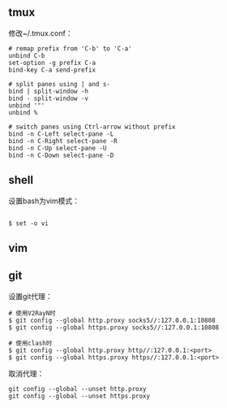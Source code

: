 ## tmux

修改~/.tmux.conf：

```shell
# remap prefix from 'C-b' to 'C-a'
unbind C-b
set-option -g prefix C-a
bind-key C-a send-prefix

# split panes using | and s-
bind | split-window -h
bind - split-window -v
unbind '"'
unbind %

# switch panes using Ctrl-arrow without prefix
bind -n C-Left select-pane -L
bind -n C-Right select-pane -R
bind -n C-Up select-pane -U
bind -n C-Down select-pane -D
```

## shell

设置bash为vim模式：

``` shell

$ set -o vi
```

## vim

## git

设置git代理：

```shell
# 使用V2RayN时
$ git config --global http.proxy socks5//:127.0.0.1:10808
$ git config --global https.proxy socks5//:127.0.0.1:10808

# 使用clash时
$ git config --global http.proxy http//:127.0.0.1:<port>
$ git config --global https.proxy https//:127.0.0.1:<port>
```
取消代理：
```shell
git config --global --unset http.proxy
git config --global --unset https.proxy
```




